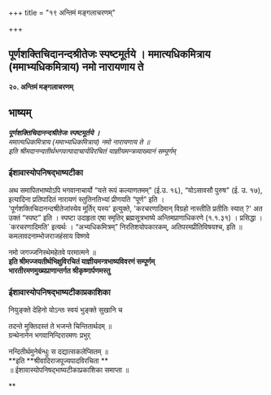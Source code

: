 +++
title = "१९ अन्तिमं मङ्गलाचरणम्"

+++


## पूर्णशक्तिचिदानन्दश्रीतेजः स्पष्टमूर्तये । ममात्यधिकमित्राय (ममाभ्यधिकमित्राय) नमो नारायणाय ते

**२०. अन्तिमं मङ्गलाचरणम्**

## **भाष्यम्**

***पूर्णशक्तिचिदानन्दश्रीतेजः स्पष्टमूर्तये ।**  
ममात्यधिकमित्राय (ममाभ्यधिकमित्राय) नमो नारायणाय ते ॥  
*इति श्रीमदानन्दतीर्थभगवत्पादाचार्यविरचितं याज्ञीयमन्त्रव्याख्यानं सम्पूर्णम्**

### ईशावास्योपनिषद्भाष्यटीका

अथ समापितभाष्योऽपि भगवानाचार्यो “यत्ते रूपं कल्याणतमम्” (ई.उ. १६), “योऽसावसौ पुरुष" (ई. उ. १७), इत्यादिना प्रतिपादितं नारायणं स्तुतिनतिभ्यां प्रीणयति “पूर्ण” इति ।  
'पूर्णशक्तिचिदानन्दश्रीतेजांस्येव मूर्तिर् यस्य' इत्युक्ते, 'करचरणादिमान् विग्रहो नास्तीति प्रतीतिः स्यात् ?' अत उक्तं “स्पष्ट” इति । स्पष्टा उदाहृता एषा स्मृतिर् ब्रह्मसूत्रभाष्ये अन्तिमप्राणाधिकरणे (१.१.३१) । प्रसिद्धा । \`करचरणादिमति' इत्यर्थः । “अभ्यधिकमित्रम्” निरतिशयोपकारकम्, अतिपरमप्रीतिविषयश्च, इति ॥ कमलावदनाम्भोजराजहंसाय विष्णवे

नमो जगज्जनिस्थेमहेतवे परमात्मने ॥  
**इति श्रीमज्जयतीर्थभिक्षुविरचितं याज्ञीयमन्त्रभाष्यविवरणं सम्पूर्णम्  
भारतीरमणमुख्यप्राणान्तर्गत श्रीकृष्णार्पणमस्तु**

### ईशावास्योपनिषद्भाष्यटीकाप्रकाशिका

नियुङ्क्ते देहिनो योऽन्तः स्वयं भुङ्क्ते सुखानि च

तदन्ते मुक्तिदस्तं ते भजन्ते चिन्तितार्थदम् ॥  
ग्रन्थेनानेन भगवानिन्दिरारमणः प्रभुर्

नन्दितीर्थमुनेर्बन्धुः स दद्यात्सकलेप्सितम् ॥  
**इति **श्रीवादिराजपूज्यपादविरचिता **   
॥ ईशावास्योपनिषद्भाष्यटीकाप्रकाशिका समाप्ता ॥  
  
**

